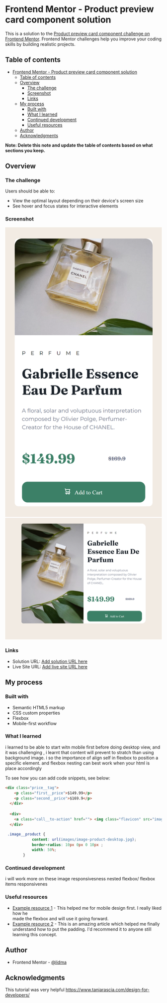 # Frontend Mentor - Product preview card component solution

This is a solution to the [Product preview card component challenge on Frontend Mentor](https://www.frontendmentor.io/challenges/product-preview-card-component-GO7UmttRfa). Frontend Mentor challenges help you improve your coding skills by building realistic projects. 

## Table of contents

- [Frontend Mentor - Product preview card component solution](#frontend-mentor---product-preview-card-component-solution)
  - [Table of contents](#table-of-contents)
  - [Overview](#overview)
    - [The challenge](#the-challenge)
    - [Screenshot](#screenshot)
    - [Links](#links)
  - [My process](#my-process)
    - [Built with](#built-with)
    - [What I learned](#what-i-learned)
    - [Continued development](#continued-development)
    - [Useful resources](#useful-resources)
  - [Author](#author)
  - [Acknowledgments](#acknowledgments)

**Note: Delete this note and update the table of contents based on what sections you keep.**

## Overview

### The challenge

Users should be able to:

- View the optimal layout depending on their device's screen size
- See hover and focus states for interactive elements

### Screenshot

![](./mobile-preview.png)
![](./desktop-preview.png)


### Links

- Solution URL: [Add solution URL here](https://your-solution-url.com)
- Live Site URL: [Add live site URL here](https://your-live-site-url.com)

## My process

### Built with

- Semantic HTML5 markup
- CSS custom properties
- Flexbox
- Mobile-first workflow


### What I learned

i learned to be able to start witn mobile first before doing desktop view, and it was challenging , i learnt that content will prevent to stratch than using background image. i so the importance of align self in flexbox to position a specific element. and flexbox nesting can best work when your html is place accordingly


To see how you can add code snippets, see below:

```html
<div class="price__tag">
    <p class="first__price">$149.99</p>
    <p class="second__price">$169.9</p>
  </div>
  
  <div>
    <a class="call__to-action" href=""> <img class="flavicon" src="images/icon-cart.svg" alt=""> Add to Cart</a>
  </div> 
```
```css
 .image__product {
            content: url(images/image-product-desktop.jpg);
            border-radius: 10px 0px 0 10px ;
            width: 50%; 
        }
```


### Continued development

i will work more on these
image responsivesness
nested flexbox/ flexbox items
responsivenes


### Useful resources

- [Example resource 1](https://www.youtube.com/watch?v=mpYtrgB3b6o&list=PL0Zuz27SZ-6Mx9fd9elt80G1bPcySmWit&index=18) - This helped me for mobile design first. I really liked how he     
 made the flexbox and will use it going forward.
- [Example resource 2]( https://www.taniarascia.com/design-for-developers/) - This is an amazing article which helped me finally understand how to put the padding. I'd recommend it to anyone still learning this concept.

## Author


- Frontend Mentor -  [@lidma](https://www.frontendmentor.io/profile/lidma)


## Acknowledgments

This tutorial was very helpful https://www.taniarascia.com/design-for-developers/


